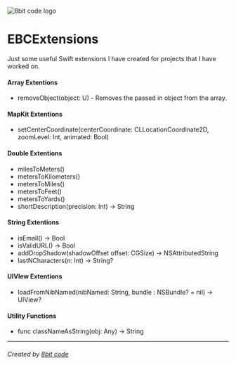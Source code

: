 
![8bit code logo](http://8bitcode.com/wp-content/uploads/2015/08/8BitCode-Logo-e1438547094233.png "8bit code")
# EBCExtensions
Just some useful Swift extensions I have created for projects that I have worked on.

#### Array Extentions
* removeObject(object: U) - Removes the passed in object from the array.


#### MapKit Extentions
* setCenterCoordinate(centerCoordinate: CLLocationCoordinate2D, zoomLevel: Int, animated: Bool)
   

#### Double Extentions
* milesToMeters()
* metersToKilometers()
* metersToMiles()
* metersToFeet()
* metersToYards()
* shortDescription(precision: Int) -> String


#### String Extentions
* isEmail() -> Bool
* isValidURL() -> Bool
* addDropShadow(shadowOffset offset: CGSize) -> NSAttributedString
* lastNCharacters(n: Int) -> String?


#### UIVIew Extentions
* loadFromNibNamed(nibNamed: String, bundle : NSBundle? = nil) -> UIView?


#### Utility Functions
* func classNameAsString(obj: Any) -> String
 
- - - 
<p align="center"><h6>Created by <a href="http://8bitcode.com">8bit code</a</h6></p>
